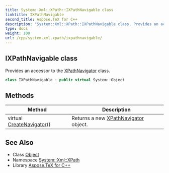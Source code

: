 ```yaml
---
title: System::Xml::XPath::IXPathNavigable class
linktitle: IXPathNavigable
second_title: Aspose.TeX for C++
description: 'System::Xml::XPath::IXPathNavigable class. Provides an accessor to the XPathNavigator class in C++.'
type: docs
weight: 100
url: /cpp/system.xml.xpath/ixpathnavigable/
---
```

## IXPathNavigable class


Provides an accessor to the [XPathNavigator](../xpathnavigator/) class.

```cpp
class IXPathNavigable : public virtual System::Object
```

## Methods

| Method | Description |
| --- | --- |
| virtual [CreateNavigator](./createnavigator/)() | Returns a new [XPathNavigator](../xpathnavigator/) object. |
## See Also

* Class [Object](../../system/object/)
* Namespace [System::Xml::XPath](../)
* Library [Aspose.TeX for C++](../../)
